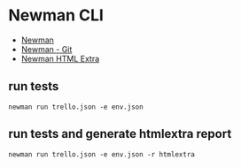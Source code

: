 # Newman CLI

* [Newman](https://learning.postman.com/docs/collections/using-newman-cli/command-line-integration-with-newman/)
* [Newman - Git](https://github.com/postmanlabs/newman)
* [Newman HTML Extra](https://www.npmjs.com/package/newman-reporter-htmlextra)

## run tests
```text
newman run trello.json -e env.json
```

## run tests and generate htmlextra report
```text
newman run trello.json -e env.json -r htmlextra
```
